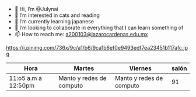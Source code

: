 - 👋 Hi, I’m @Julynai
- 👀 I’m interested in cats and reading
- 🌱 I’m currently learning japanese
- 💞️ I’m looking to collaborate in everything that I can learn something of
- 📫 How to reach me: a200103@lazarocardenas.edu.mx

https://i.pinimg.com/736x/9c/a1/b6/9ca1b6ef0e9493edf7ea23451b117afc.jpg

| Hora                 | Martes                    | Viernes                  | salón |
|----------------------|---------------------------|--------------------------|-------|
| 11:o5 a.m  a 12:50pm |  Manto y redes de computo | Manto y redes de computo | 91    |


<!---
Julynai/Julynai is a ✨ special ✨ repository because its `README.md` (this file) appears on your GitHub profile.
You can click the Preview link to take a look at your changes.
--->
